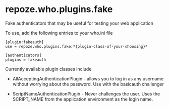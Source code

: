 repoze.who.plugins.fake
=======================

Fake authenticators that may be useful for testing your web application



To use, add the following entries to your who.ini file

    [plugin:fakeauth]
    use = repoze.who.plugins.fake:*{plugin-class-of-your-choosing}*

    [authenticators]
    plugins = fakeauth


Currently available plugin classes include

-   AllAcceptingAuthenticationPlugin - allows you to log in as any
    username without worrying about the password.  Use with the basicauth
    challenger

-   ScriptNameAuthenticationPlugin - Never challenges the user.  Uses the
    SCRIPT_NAME from the application environment as the login name.


